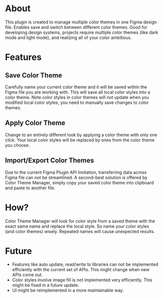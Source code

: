 # About
This plugin is created to manage multiple color themes in one Figma design file. Enables save and switch between different color themes. Good for developing design systems, projects require multiple color themes (like dark mode and light mode), and realizing all of your color ambitious.

# Features
## Save Color Theme
Carefully name your current color theme and it will be saved within the Figma file you are working with. This will save all local color styles into a color theme. Note color styles in color themes will not update when you modified local color styles, you need to manually save changes to color themes.
## Apply Color Theme
Change to an entirely different look by applying a color theme with only one click. Your local color styles will be replaced by ones from the color theme you choose.
## Import/Export Color Themes
Due to the current Figma Plugin API limitation, transferring data across Figma file can not be streamlined. A second-best solution is offered by Color Theme Manager, simply copy your saved color theme into clipboard and paste to another file.
# How?
Color Theme Manager will look for color style from a saved theme with the exact same name and replace the local style. So name your color styles (and color themes) wisely. Repeated names will cause unexpected results.
# Future
- Features like auto update, read/write to libraries can not be implemented efficiently with the current set of APIs. This might change when new APIs come out.
- Color styles involve image fill is not implemented very efficiently. This might be fixed in a future update.
- UI might be reimplemented in a more maintainable way.